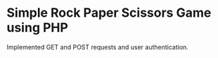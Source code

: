 <h1>Simple Rock Paper Scissors Game using PHP</h1>
<p>Implemented GET and POST requests and user authentication.<p>
